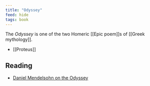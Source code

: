```yaml
---
title: "Odyssey"
feed: hide
tags: book
---
```


The _Odyssey_ is one of the two Homeric [[Epic poem]]s of [[Greek mythology]].

- [[Proteus]]

## Reading

* [Daniel Mendelsohn on the Odyssey](https://octavian.substack.com/p/daniel-mendelsohn-on-the-odyssey)